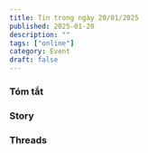 ```yaml
---
title: Tin trong ngày 20/01/2025
published: 2025-01-20
description: ""
tags: ["online"]
category: Event 
draft: false
---
```


### Tóm tắt 


### Story 


### Threads 
